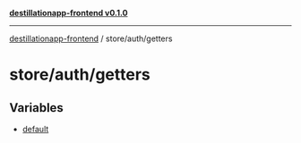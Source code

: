 [**destillationapp-frontend v0.1.0**](../../../README.md)

***

[destillationapp-frontend](../../../modules.md) / store/auth/getters

# store/auth/getters

## Variables

- [default](variables/default.md)
